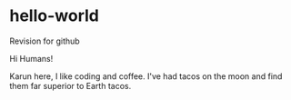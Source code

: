 # hello-world
Revision for github

Hi Humans!

Karun here, I like coding and coffee.
I've had tacos on the moon and find them far superior to Earth tacos.
